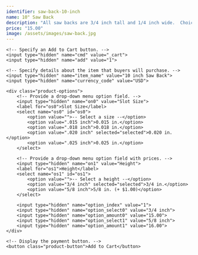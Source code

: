 ```yaml
---
identifier: saw-back-10-inch
name: 10" Saw Back
description: "All saw backs are 3/4 inch tall and 1/4 inch wide.  Choice of slot: .015, .018, .020, or .025 inches.  Optional 5/8 inch height."
price: "15.00"
image: /assets/images/saw-back.jpg
---
```

<form target="paypal" action="https://www.paypal.com/cgi-bin/webscr" method="post">
    <!-- Identify your business so that you can collect the payments. -->
    <input type="hidden" name="business" value="ian@sierranvtool.com">

    <!-- Specify an Add to Cart button. -->
    <input type="hidden" name="cmd" value="_cart">
    <input type="hidden" name="add" value="1">

    <!-- Specify details about the item that buyers will purchase. -->
    <input type="hidden" name="item_name" value="10 inch Saw Back">
    <input type="hidden" name="currency_code" value="USD">

    <div class="product-options">
        <!-- Provide a drop-down menu option field. -->
        <input type="hidden" name="on0" value="Slot Size">
        <label for="os0">Slot Size</label>
        <select name="os0" id="os0">
            <option value="">-- Select a size --</option>
            <option value=".015 inch">0.015 in.</option>
            <option value=".018 inch">0.018 in.</option>
            <option value=".020 inch" selected="selected">0.020 in.</option>
            <option value=".025 inch">0.025 in.</option>
        </select>

        <!-- Provide a drop-down menu option field with prices. -->
        <input type="hidden" name="on1" value="Height">
        <label for="os1">Height</label>
        <select name="os1" id="os1">
            <option value="">-- Select a height --</option>
            <option value="3/4 inch" selected="selected">3/4 in.</option>
            <option value="5/8 inch">5/8 in. (+ $1.00)</option>
        </select>

        <input type="hidden" name="option_index" value="1">
        <input type="hidden" name="option_select0" value="3/4 inch">
        <input type="hidden" name="option_amount0" value="15.00">
        <input type="hidden" name="option_select1" value="5/8 inch">
        <input type="hidden" name="option_amount1" value="16.00">
    </div>

    <!-- Display the payment button. -->
    <button class="product-button">Add to Cart</button>
</form>

